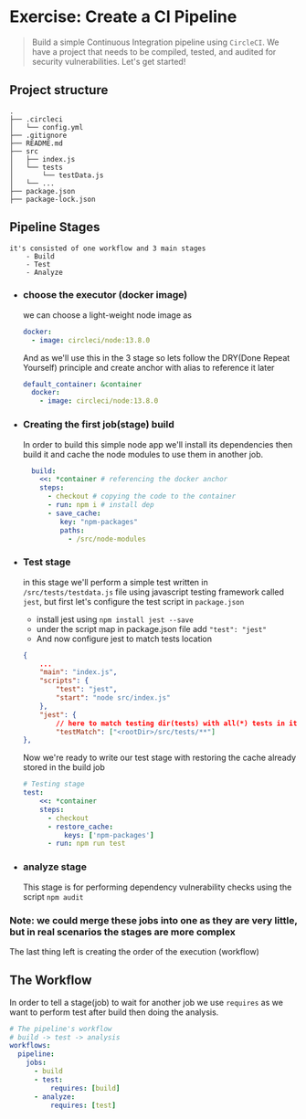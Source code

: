 # Exercise: Create a CI Pipeline

> Build a simple Continuous Integration pipeline using `CircleCI`. We have a project that needs to be compiled, tested, and audited for security vulnerabilities. Let's get started!


## Project structure
```
.
├── .circleci
│   └── config.yml
├── .gitignore
├── README.md
├── src
│   ├── index.js
│   └── tests
│       └── testData.js
│   └── ...
├── package.json
├── package-lock.json
```

## Pipeline Stages

    it's consisted of one workflow and 3 main stages
        - Build
        - Test
        - Analyze

- ### choose the executor (docker image)
    we can choose a light-weight node image as 
    ```yaml
    docker:
      - image: circleci/node:13.8.0
    ```
    And as we'll use this in the 3 stage so lets follow the DRY(Done Repeat Yourself) principle and create anchor with alias to reference it later
    ```yaml
    default_container: &container
      docker:
        - image: circleci/node:13.8.0
    ```
- ### Creating the first job(stage) build
    In order to build this simple node app we'll install its dependencies then build it and cache the node modules to use them in another job. 
    ```yaml
      build:
        <<: *container # referencing the docker anchor 
        steps:
          - checkout # copying the code to the container
          - run: npm i # install dep
          - save_cache:
             key: "npm-packages"  
             paths:
               - /src/node-modules
    ``` 
- ### Test stage
    in this stage we'll perform a simple test written in `/src/tests/testdata.js` file using javascript testing framework called `jest`, but first let's configure the test script in `package.json` 
        
    - install jest using `npm install jest --save`
    - under the script map in package.json file add `"test": "jest"` 
    - And now configure jest to match tests location
    ```json
    {
        ...
        "main": "index.js",
        "scripts": {
            "test": "jest",
            "start": "node src/index.js"
        },
        "jest": {
            // here to match testing dir(tests) with all(*) tests in it
            "testMatch": ["<rootDir>/src/tests/**"]
  },
    ```
    Now we're ready to write our test stage with restoring the cache already stored in the build job
    ```yaml
    # Testing stage
    test:
        <<: *container
        steps:
          - checkout
          - restore_cache:
              keys: ['npm-packages']
          - run: npm run test
    ``` 

- ### analyze stage
    This stage is for performing dependency vulnerability checks using the script  `npm audit`


### Note: we could merge these jobs into one as they are very little, but in real scenarios the stages are more complex 

The last thing left is creating the order of the execution (workflow)

## The Workflow 
 
 In order to tell a stage(job) to wait for another job we use `requires` as we want to perform test after build then doing the analysis.
```yaml
# The pipeline's workflow
# build -> test -> analysis
workflows:
  pipeline:
    jobs:
      - build
      - test:
          requires: [build]
      - analyze:
          requires: [test]
```


